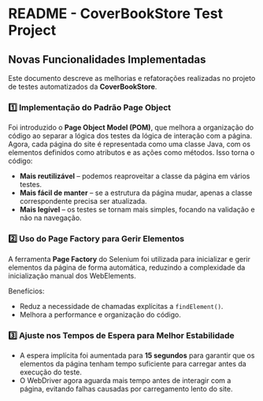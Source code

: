 # README - CoverBookStore Test Project

## Novas Funcionalidades Implementadas

Este documento descreve as melhorias e refatorações realizadas no projeto de testes automatizados da **CoverBookStore**.

### **1️⃣ Implementação do Padrão Page Object**

Foi introduzido o **Page Object Model (POM)**, que melhora a organização do código ao separar a lógica dos testes da lógica de interação com a página.
Agora, cada página do site é representada como uma classe Java, com os elementos definidos como atributos e as ações como métodos. Isso torna o código:

- **Mais reutilizável** – podemos reaproveitar a classe da página em vários testes.
- **Mais fácil de manter** – se a estrutura da página mudar, apenas a classe correspondente precisa ser atualizada.
- **Mais legível** – os testes se tornam mais simples, focando na validação e não na navegação.

### **2️⃣ Uso do Page Factory para Gerir Elementos**

A ferramenta **Page Factory** do Selenium foi utilizada para inicializar e gerir elementos da página de forma automática, reduzindo a complexidade da inicialização manual dos WebElements.

Benefícios:
- Reduz a necessidade de chamadas explícitas a `findElement()`.
- Melhora a performance e organização do código.

### **3️⃣ Ajuste nos Tempos de Espera para Melhor Estabilidade**

- A espera implícita foi aumentada para **15 segundos** para garantir que os elementos da página tenham tempo suficiente para carregar antes da execução do teste.
- O WebDriver agora aguarda mais tempo antes de interagir com a página, evitando falhas causadas por carregamento lento do site.
